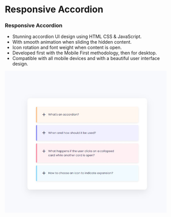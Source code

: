 # Responsive Accordion

### Responsive Accordion

- Stunning accordion UI design using HTML CSS & JavaScript.
- With smooth animation when sliding the hidden content.
- Icon rotation and font weight when content is open.
- Developed first with the Mobile First methodology, then for desktop.
- Compatible with all mobile devices and with a beautiful user interface design.

![Accordion](preview.png)
